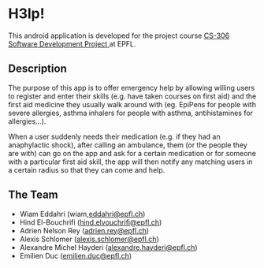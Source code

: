 # H3lp!
 
 This android application is developed for the project course  [CS-306 Software Development Project ](https://dslab.epfl.ch/teaching/sweng/proj) at  EPFL. 

## Description
The purpose of this app is to offer emergency help by allowing willing users to register and enter their skills (e.g. have taken courses on first aid) and the first aid medicine they usually walk around with (eg. EpiPens for people with severe allergies, asthma inhalers for people with asthma, antihistamines for allergies…).

When a user suddenly needs their medication (e.g. if they had an anaphylactic shock), after calling an ambulance, them (or the people they are with) can go on the app and ask for a certain medication or for someone with a particular first aid skill, the app will then notify any matching users in a certain radius so that they can come and help.


## The Team
- Wiam Eddahri (wiam,eddahri@epfl.ch)
- Hind El-Bouchrifi (hind.elvouchrifi@epfl.ch)
- Adrien Nelson Rey (adrien.rey@epfl.ch)
- Alexis Schlomer (alexis.schlomer@epfl.ch)
- Alexandre Michel Hayderi (alexandre.hayderi@epfl.ch)
- Emilien Duc (emilien.duc@epfl.ch)
